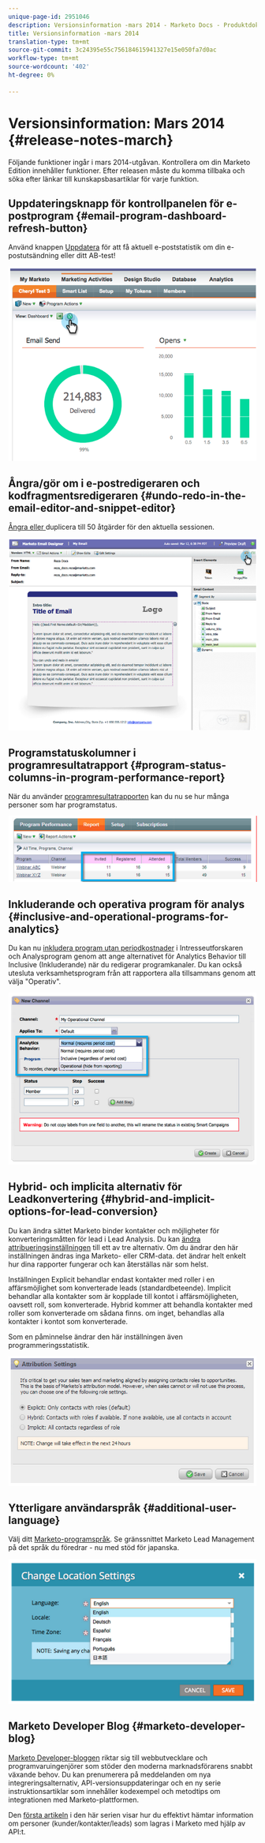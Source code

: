 ```yaml
---
unique-page-id: 2951046
description: Versionsinformation -mars 2014 - Marketo Docs - Produktdokumentation
title: Versionsinformation -mars 2014
translation-type: tm+mt
source-git-commit: 3c24395e55c756184615941327e15e050fa7d0ac
workflow-type: tm+mt
source-wordcount: '402'
ht-degree: 0%

---
```



# Versionsinformation: Mars 2014 {#release-notes-march}

Följande funktioner ingår i mars 2014-utgåvan. Kontrollera om din Marketo Edition innehåller funktioner. Efter releasen måste du komma tillbaka och söka efter länkar till kunskapsbasartiklar för varje funktion.

## Uppdateringsknapp för kontrollpanelen för e-postprogram {#email-program-dashboard-refresh-button}

Använd knappen [Uppdatera](/help/marketo/product-docs/email-marketing/email-programs/email-program-data/use-the-email-program-dashboard.md) för att få aktuell e-poststatistik om din e-postutsändning eller ditt AB-test!

![](assets/image2014-9-22-11-3a35-3a15.png)

## Ångra/gör om i e-postredigeraren och kodfragmentsredigeraren {#undo-redo-in-the-email-editor-and-snippet-editor}

[Ångra eller ](/help/marketo/product-docs/email-marketing/general/email-editor-2/edit-elements-in-an-email.md) duplicera till 50 åtgärder för den aktuella sessionen.

![](assets/image2014-9-22-11-3a35-3a40.png)

## Programstatuskolumner i programresultatrapport {#program-status-columns-in-program-performance-report}

När du använder [programresultatrapporten](/help/marketo/product-docs/core-marketo-concepts/programs/program-performance-report/add-program-status-columns-to-a-program-report.md) kan du nu se hur många personer som har programstatus.

![](assets/image2014-9-22-11-3a36-3a13.png)

## Inkluderande och operativa program för analys {#inclusive-and-operational-programs-for-analytics}

Du kan nu [inkludera program utan periodkostnader](/help/marketo/product-docs/reporting/revenue-cycle-analytics/program-analytics/make-a-program-without-a-period-cost-available-in-revenue-explorer-and-analyzers.md) i Intresseutforskaren och Analysprogram genom att ange alternativet för Analytics Behavior till Inclusive (Inkluderande) när du redigerar programkanaler. Du kan också utesluta verksamhetsprogram från att rapportera alla tillsammans genom att välja &quot;Operativ&quot;.

![](assets/image2014-9-22-11-3a36-3a32.png)

## Hybrid- och implicita alternativ för Leadkonvertering {#hybrid-and-implicit-options-for-lead-conversion}

Du kan ändra sättet Marketo binder kontakter och möjligheter för konverteringsmåtten för lead i Lead Analysis. Du kan [ändra attribueringsinställningen](/help/marketo/product-docs/administration/settings/change-attribution-settings-for-analytics.md) till ett av tre alternativ. Om du ändrar den här inställningen ändras inga Marketo- eller CRM-data. det ändrar helt enkelt hur dina rapporter fungerar och kan återställas när som helst.

Inställningen Explicit behandlar endast kontakter med roller i en affärsmöjlighet som konverterade leads (standardbeteende). Implicit behandlar alla kontakter som är kopplade till kontot i affärsmöjligheten, oavsett roll, som konverterade. Hybrid kommer att behandla kontakter med roller som konverterade om sådana finns. om inget, behandlas alla kontakter i kontot som konverterade.

Som en påminnelse ändrar den här inställningen även programmeringsstatistik.

![](assets/image2014-9-22-11-3a36-3a51.png)

## Ytterligare användarspråk {#additional-user-language}

Välj ditt [Marketo-programspråk](/help/marketo/product-docs/administration/settings/select-your-language-locale-and-time-zone.md). Se gränssnittet Marketo Lead Management på det språk du föredrar - nu med stöd för japanska.

![](assets/image2014-9-22-11-3a37-3a14.png)

## Marketo Developer Blog {#marketo-developer-blog}

[Marketo Developer-bloggen](http://developers.marketo.com/blog/) riktar sig till webbutvecklare och programvaruingenjörer som stöder den moderna marknadsförarens snabbt växande behov. Du kan prenumerera på meddelanden om nya integreringsalternativ, API-versionsuppdateringar och en ny serie instruktionsartiklar som innehåller kodexempel och metodtips om integrationen med Marketo-plattformen.

Den [första artikeln](http://developers.marketo.com/blog/retrieving-customer-and-prospect-information-from-marketo-using-the-api/) i den här serien visar hur du effektivt hämtar information om personer (kunder/kontakter/leads) som lagras i Marketo med hjälp av API:t.
